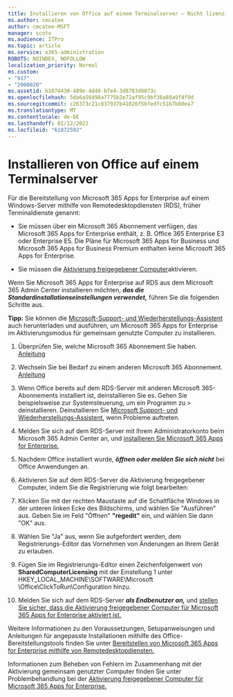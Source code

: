 ```yaml
---
title: Installieren von Office auf einem Terminalserver – Nicht lizenziert
ms.author: cmcatee
author: cmcatee-MSFT
manager: scotv
ms.audience: ITPro
ms.topic: article
ms.service: o365-administration
ROBOTS: NOINDEX, NOFOLLOW
localization_priority: Normal
ms.custom:
- "917"
- "2000020"
ms.assetid: b1074430-489e-4d49-bfe4-3d8783d8073c
ms.openlocfilehash: 5da6a56d98a7775b2e72af95c9bf38a88a9f8f9d
ms.sourcegitcommit: c26373c21c837937b41026f56fedfc51b7b80ea7
ms.translationtype: MT
ms.contentlocale: de-DE
ms.lasthandoff: 01/12/2022
ms.locfileid: "61872592"
---
```

# <a name="installing-office-on-a-terminal-server"></a>Installieren von Office auf einem Terminalserver

Für die Bereitstellung von Microsoft 365 Apps for Enterprise auf einem Windows-Server mithilfe von Remotedesktopdiensten (RDS), früher Terminaldienste genannt:
  
- Sie müssen über ein Microsoft 365 Abonnement verfügen, das Microsoft 365 Apps for Enterprise enthält, z. B. Office 365 Enterprise E3 oder Enterprise E5. Die Pläne für Microsoft 365 Apps for Business und Microsoft 365 Apps for Business Premium enthalten keine Microsoft 365 Apps for Enterprise.

- Sie müssen die [Aktivierung freigegebener Computer](https://docs.microsoft.com/DeployOffice/overview-shared-computer-activation)aktivieren.

Wenn Sie Microsoft 365 Apps for Enterprise auf RDS aus dem Microsoft 365 Admin Center installieren möchten, ***das die Standardinstallationseinstellungen verwendet,*** führen Sie die folgenden Schritte aus.

**Tipp:** Sie können die [Microsoft-Support- und Wiederherstellungs-Assistent](https://aka.ms/SaRA_OfficeSCA_M365Portal) auch herunterladen und ausführen, um Microsoft 365 Apps for Enterprise im Aktivierungsmodus für gemeinsam genutzte Computer zu installieren.
  
1. Überprüfen Sie, welche Microsoft 365 Abonnement Sie haben. [Anleitung](https://docs.microsoft.com/microsoft-365/admin/admin-overview/what-subscription-do-i-have)

2. Wechseln Sie bei Bedarf zu einem anderen Microsoft 365 Abonnement. [Anleitung](https://docs.microsoft.com/microsoft-365/commerce/subscriptions/switch-to-a-different-plan)

3. Wenn Office bereits auf dem RDS-Server mit anderen Microsoft 365-Abonnements installiert ist, deinstallieren Sie es. Gehen Sie beispielsweise zur Systemsteuerung, um ein Programm zu \> deinstallieren. Deinstallieren Sie [Microsoft Support- und Wiederherstellungs-Assistent,](https://aka.ms/SARA-OfficeUninstall-Alchemy) wenn Probleme auftreten.

4. Melden Sie sich auf dem RDS-Server mit Ihrem Administratorkonto beim Microsoft 365 Admin Center an, und [installieren Sie Microsoft 365 Apps for Enterprise.](https://portal.office.com/OLS/MySoftware.aspx)

5. Nachdem Office installiert wurde, ***öffnen oder melden Sie sich nicht*** bei Office Anwendungen an.

6. Aktivieren Sie auf dem RDS-Server die Aktivierung freigegebener Computer, indem Sie die Registrierung wie folgt bearbeiten:

1. Klicken Sie mit der rechten Maustaste auf die Schaltfläche Windows in der unteren linken Ecke des Bildschirms, und wählen Sie "Ausführen" aus. Geben Sie im Feld "Öffnen" **"regedit"** ein, und wählen Sie dann "OK" aus.

2. Wählen Sie "Ja" aus, wenn Sie aufgefordert werden, dem Registrierungs-Editor das Vornehmen von Änderungen an Ihrem Gerät zu erlauben.

3. Fügen Sie im Registrierungs-Editor einen Zeichenfolgenwert von **SharedComputerLicensing** mit der Einstellung 1 unter HKEY_LOCAL_MACHINE\SOFTWARE\Microsoft \Office\ClickToRun\Configuration hinzu.

7. Melden Sie sich auf dem RDS-Server ***als Endbenutzer an,*** und [stellen Sie sicher, dass die Aktivierung freigegebener Computer für Microsoft 365 Apps for Enterprise aktiviert ist.](https://docs.microsoft.com/DeployOffice/troubleshoot-shared-computer-activation#verify-that-activation-for-microsoft-365-apps-succeeded)

Weitere Informationen zu den Voraussetzungen, Setupanweisungen und Anleitungen für angepasste Installationen mithilfe des Office-Bereitstellungstools finden Sie unter [Bereitstellen von Microsoft 365 Apps for Enterprise mithilfe von Remotedesktopdiensten.](https://docs.microsoft.com/DeployOffice/deploy-microsoft-365-apps-remote-desktop-services)
  
Informationen zum Beheben von Fehlern im Zusammenhang mit der Aktivierung gemeinsam genutzter Computer finden Sie unter Problembehandlung bei der [Aktivierung freigegebener Computer für Microsoft 365 Apps for Enterprise.](https://docs.microsoft.com/DeployOffice/troubleshoot-shared-computer-activation)
  